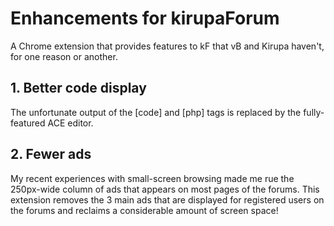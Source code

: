 # Enhancements for kirupaForum

A Chrome extension that provides features to kF that vB and Kirupa haven't, for one reason or another.

## 1. Better code display

The unfortunate output of the [code] and [php] tags is replaced by the fully-featured ACE editor.

## 2. Fewer ads

My recent experiences with small-screen browsing made me rue the 250px-wide column of ads that
appears on most pages of the forums.  This extension removes the 3 main ads that are displayed 
for registered users on the forums and reclaims a considerable amount of screen space!